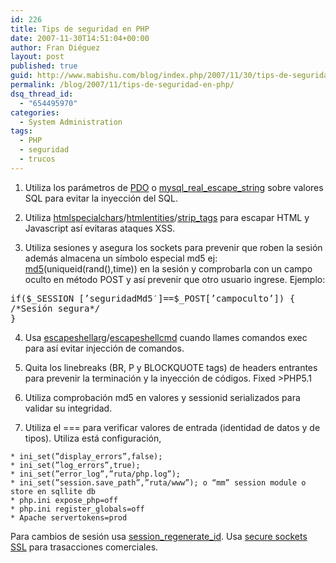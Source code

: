 ```yaml
---
id: 226
title: Tips de seguridad en PHP
date: 2007-11-30T14:51:04+00:00
author: Fran Diéguez
layout: post
published: true
guid: http://www.mabishu.com/blog/index.php/2007/11/30/tips-de-seguridad-en-php/
permalink: /blog/2007/11/tips-de-seguridad-en-php/
dsq_thread_id:
  - "654495970"
categories:
  - System Administration
tags:
  - PHP
  - seguridad
  - trucos
---
```

1. Utiliza los parámetros de [PDO](http://us2.php.net/manual/en/ref.pdo.php) o [mysql_real_escape_string](http://ar2.php.net/mysql_real_escape_string) sobre valores SQL para evitar la inyección del SQL.

2. Utiliza <a href="http://us2.php.net/manual/es/function.htmlspecialchars.php" target="_blank">htmlspecialchars</a>/<a href="http://us2.php.net/manual/es/function.htmlentities.php" target="_blank">htmlentities</a>/<a href="http://us2.php.net/manual/es/function.strip-tags.php" target="_blank">strip_tags</a> para escapar HTML y Javascript así evitaras ataques XSS.
3. Utiliza sesiones y asegura los sockets para prevenir que roben la sesión además almacena un símbolo especial md5 ej: <a href="http://us2.php.net/manual/en/function.md5.php" target="_blank">md5</a>(uniqueid(rand(),time)) en la sesión y comprobarla con un campo oculto en método POST y así prevenir que otro usuario ingrese.
Ejemplo:
<pre>if($_SESSION [’seguridadMd5′]==$_POST[’campoculto’]) {
/*Sesión segura*/
}</pre>

4. Usa <a href="http://us2.php.net/manual/es/function.escapeshellarg.php" target="_blank">escapeshellarg</a>/<a href="http://us2.php.net/manual/es/function.escapeshellcmd.php" target="_blank">escapeshellcmd</a> cuando llames comandos exec para así evitar injección de comandos.

5. Quita los linebreaks<span> (BR, P y BLOCKQUOTE tags)</span> de headers entrantes para prevenir la terminación y la inyección de códigos. Fixed >PHP5.1

6. Utiliza comprobación md5 en valores y sessionid serializados para validar su integridad.

7. Utiliza el === para verificar valores de entrada (identidad de datos y de tipos). Utiliza está configuración,

```
* ini_set(”display_errors”,false);
* ini_set(”log_errors”,true);
* ini_set(”error_log”,”ruta/php.log”);
* ini_set(”session.save_path”,”ruta/www”); o “mm” session module o store en sqllite db
* php.ini expose_php=off
* php.ini register_globals=off
* Apache servertokens=prod
```

Para cambios de sesión usa [session_regenerate_id](http://ar2.php.net/manual/es/function.session-regenerate-id.php).
Usa [secure sockets SSL](http://us2.php.net/manual/en/ref.openssl.php) para trasacciones comerciales.
